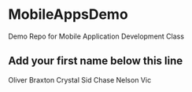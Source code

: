 # MobileAppsDemo
Demo Repo for Mobile Application Development Class

Add your first name below this line
-----------------------------------
Oliver
Braxton
Crystal
Sid
Chase Nelson
Vic
